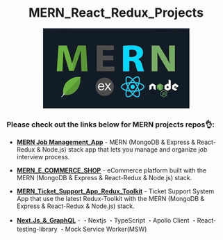<h1 align="center">
 MERN_React_Redux_Projects  

</h1>
<p align="center" > <img src="https://github.com/taroserigano/taroserigano/blob/master/mern.jpg"> </p>

### Please check out the links below for MERN projects repos👌:

- [**MERN Job Management_App**](https://github.com/taroserigano/mern-serigano-job-management-app_) - MERN (MongoDB & Express & React-Redux & Node.js) stack app that lets you manage and organize job interview process.

- [**MERN_E_COMMERCE_SHOP**](https://github.com/taroserigano/MERN-React-Redux-MongoDB-Express_TAROSHOP) - eCommerce platform built with the MERN (MongoDB & Express & React-Redux & Node.js) stack.

- [**MERN_Ticket_Support_App_Redux_Toolkit**](https://github.com/taroserigano/React-Ticket-Service-App-2022) - Ticket Support System App that use the latest Redux-Toolkit with the MERN (MongoDB & Express & React-Redux & Node.js) stack.

- [**Next.Js_&_GraphQL**](https://github.com/taroserigano/nextJS-GraphQL-Hasura) - ・Nextjs
・TypeScript
・Apollo Client
・React-testing-library
・Mock Service Worker(MSW)
